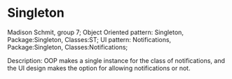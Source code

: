 # Singleton
Madison Schmit, group 7;
Object Oriented pattern: Singleton,
Package:Singleton,  Classes:ST;
UI pattern: Notifications,
Package:Singleton,  Classes:Notifications;

Description: OOP makes a single instance for the class of notifications, and the UI design makes the option for allowing notifications or not.
